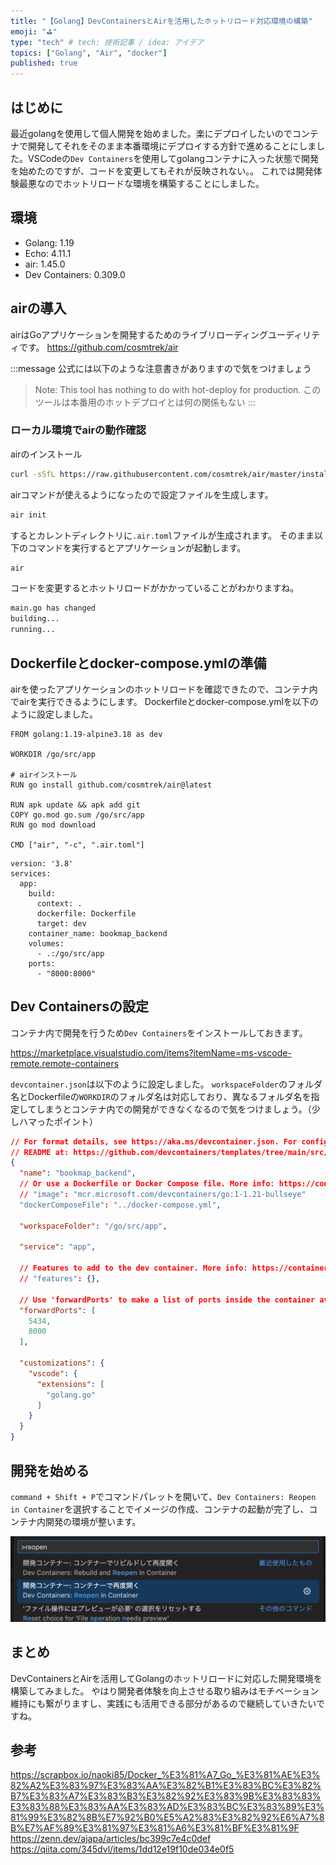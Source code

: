 ```yaml
---
title: "【Golang】DevContainersとAirを活用したホットリロード対応環境の構築"
emoji: "⛳"
type: "tech" # tech: 技術記事 / idea: アイデア
topics: ["Golang", "Air", "docker"]
published: true
---
```


## はじめに
最近golangを使用して個人開発を始めました。楽にデプロイしたいのでコンテナで開発してそれをそのまま本番環境にデプロイする方針で進めることにしました。VSCodeの`Dev Containers`を使用してgolangコンテナに入った状態で開発を始めたのですが、コードを変更してもそれが反映されない。。
これでは開発体験最悪なのでホットリロードな環境を構築することにしました。

## 環境
- Golang: 1.19
- Echo: 4.11.1
- air: 1.45.0
- Dev Containers: 0.309.0

## airの導入
airはGoアプリケーションを開発するためのライブリローディングユーディリティです。
https://github.com/cosmtrek/air

:::message
公式には以下のような注意書きがありますので気をつけましょう

> Note: This tool has nothing to do with hot-deploy for production.
このツールは本番用のホットデプロイとは何の関係もない
:::

### ローカル環境でairの動作確認
airのインストール
```bash
curl -sSfL https://raw.githubusercontent.com/cosmtrek/air/master/install.sh | sh -s -- -b $(go env GOPATH)/bin
```

airコマンドが使えるようになったので設定ファイルを生成します。
```bash
air init
```

するとカレントディレクトリに`.air.toml`ファイルが生成されます。
そのまま以下のコマンドを実行するとアプリケーションが起動します。
```bash
air
```

コードを変更するとホットリロードがかかっていることがわかりますね。
```bash
main.go has changed
building...
running...
```

## Dockerfileとdocker-compose.ymlの準備
airを使ったアプリケーションのホットリロードを確認できたので、コンテナ内でairを実行できるようにします。
Dockerfileとdocker-compose.ymlを以下のように設定しました。
```Dockerfile:Dockerfile
FROM golang:1.19-alpine3.18 as dev

WORKDIR /go/src/app

# airインストール
RUN go install github.com/cosmtrek/air@latest

RUN apk update && apk add git
COPY go.mod go.sum /go/src/app
RUN go mod download

CMD ["air", "-c", ".air.toml"]
```

```yaml: docker-compose.yml
version: '3.8'
services:
  app:
    build:
      context: .
      dockerfile: Dockerfile
      target: dev
    container_name: bookmap_backend
    volumes:
      - .:/go/src/app
    ports:
      - "8000:8000"
```

## Dev Containersの設定
コンテナ内で開発を行うため`Dev Containers`をインストールしておきます。

https://marketplace.visualstudio.com/items?itemName=ms-vscode-remote.remote-containers

`devcontainer.json`は以下のように設定しました。
`workspaceFolder`のフォルダ名とDockerfileの`WORKDIR`のフォルダ名は対応しており、異なるフォルダ名を指定してしまうとコンテナ内での開発ができなくなるので気をつけましょう。（少しハマったポイント）
```json:devcontainer.json
// For format details, see https://aka.ms/devcontainer.json. For config options, see the
// README at: https://github.com/devcontainers/templates/tree/main/src/go
{
  "name": "bookmap_backend",
  // Or use a Dockerfile or Docker Compose file. More info: https://containers.dev/guide/dockerfile
  // "image": "mcr.microsoft.com/devcontainers/go:1-1.21-bullseye"
  "dockerComposeFile": "../docker-compose.yml",

  "workspaceFolder": "/go/src/app",

  "service": "app",

  // Features to add to the dev container. More info: https://containers.dev/features.
  // "features": {},

  // Use 'forwardPorts' to make a list of ports inside the container available locally.
  "forwardPorts": [
    5434,
    8000
  ],

  "customizations": {
    "vscode": {
      "extensions": [
        "golang.go"
      ]
    }
  }
}
```

## 開発を始める
`command + Shift + P`でコマンドパレットを開いて、`Dev Containers: Reopen in Container`を選択することでイメージの作成、コンテナの起動が完了し、コンテナ内開発の環境が整います。

![](/images/command-palet-devcontainers.png)



## まとめ
DevContainersとAirを活用してGolangのホットリロードに対応した開発環境を構築してみました。
やはり開発者体験を向上させる取り組みはモチベーション維持にも繋がりますし、実践にも活用できる部分があるので継続していきたいですね。

## 参考
https://scrapbox.io/naoki85/Docker_%E3%81%A7_Go_%E3%81%AE%E3%82%A2%E3%83%97%E3%83%AA%E3%82%B1%E3%83%BC%E3%82%B7%E3%83%A7%E3%83%B3%E3%82%92%E3%83%9B%E3%83%83%E3%83%88%E3%83%AA%E3%83%AD%E3%83%BC%E3%83%89%E3%81%99%E3%82%8B%E7%92%B0%E5%A2%83%E3%82%92%E6%A7%8B%E7%AF%89%E3%81%97%E3%81%A6%E3%81%BF%E3%81%9F
https://zenn.dev/ajapa/articles/bc399c7e4c0def
https://qiita.com/345dvl/items/1dd12e19f10de034e0f5